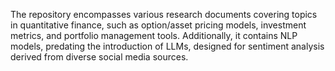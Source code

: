 The repository encompasses various research documents covering topics in quantitative finance, such as option/asset pricing models, investment metrics, and portfolio management tools. Additionally, it contains NLP models, predating the introduction of LLMs, designed for sentiment analysis derived from diverse social media sources.
